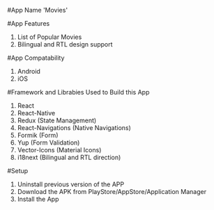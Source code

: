 #App Name 'Movies'

#App Features

1. List of Popular Movies
2. Bilingual and RTL design support

#App Compatability

1. Android
2. iOS

#Framework and Librabies Used to Build this App

1. React
2. React-Native
3. Redux (State Management)
4. React-Navigations (Native Navigations)
5. Formik (Form)
6. Yup (Form Validation)
7. Vector-Icons (Material Icons)
8. i18next (Bilingual and RTL direction)

#Setup

1. Uninstall previous version of the APP
2. Download the APK from PlayStore/AppStore/Application Manager
3. Install the App
